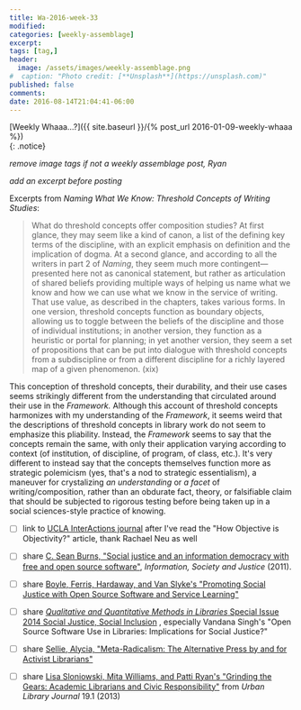 ```yaml
---
title: Wa-2016-week-33
modified:
categories: [weekly-assemblage]
excerpt:
tags: [tag,]
header:
  image: /assets/images/weekly-assemblage.png
#  caption: "Photo credit: [**Unsplash**](https://unsplash.com)"
published: false
comments:
date: 2016-08-14T21:04:41-06:00
---
```

  
[Weekly Whaaa…?]({{ site.baseurl }}/{% post_url 2016-01-09-weekly-whaaa %})  
{: .notice}  

_remove image tags if not a weekly assemblage post, Ryan_

_add an excerpt before posting_

Excerpts from _Naming What We Know: Threshold Concepts of Writing Studies_:  

> What do threshold concepts offer composition studies? At first glance, they may seem like a kind of canon, a list of the defining key terms of the discipline, with an explicit emphasis on definition and the implication of dogma. At a second glance, and according to all the writers in part 2 of _Naming_, they seem much more contingent—presented here not as canonical statement, but rather as articulation of shared beliefs providing multiple ways of helping us name what we know and how we can use what we know in the service of writing. That use value, as described in the chapters, takes various forms. In one version, threshold concepts function as boundary objects, allowing us to toggle between the beliefs of the discipline and those of individual institutions; in another version, they function as a heuristic or portal for planning; in yet another version, they seem a set of propositions that can be put into dialogue with threshold concepts from a subdiscipline or from a different discipline for a richly layered map of a given phenomenon. (xix)  

This conception of threshold concepts, their durability, and their use cases seems strikingly different from the understanding that circulated around their use in the _Framework._ Although this account of threshold concepts harmonizes with my understanding of the _Framework_, it seems weird that the descriptions of threshold concepts in library work do not seem to emphasize this pliability. Instead, the _Framework_ seems to say that the concepts remain the same, with only their application varying according to context (of institution, of discipline, of program, of class, etc.). It's very different to instead say that the concepts themselves function more as strategic polemicism (yes, that's a nod to strategic essentialism), a maneuver for crystalizing _an understanding_ or _a facet_ of writing/composition, rather than an obdurate fact, theory, or falsifiable claim that should be subjected to rigorous testing before being taken up in a social sciences-style practice of knowing.       


- [ ] link to [UCLA InterActions journal](http://escholarship.org/uc/search?entity=gseis_interactions;volume=1;issue=2) after I've read the "How Objective is Objectivity?" article, thank Rachael Neu as well      


- [ ] share [C. Sean Burns, "Social justice and an information democracy with free and open source software"](https://works.bepress.com/cseanburns/8/), _Information, Society and Justice_ (2011). <i class="ai ai-open-access" aria-hidden="true"></i>  
- [ ] share [Boyle, Ferris, Hardaway, and Van Slyke's "Promoting Social Justice with Open Source Software and Service Learning"](http://aisel.aisnet.org/siged2008/12/) <i class="ai ai-open-access" aria-hidden="true"></i>  
- [ ] share [_Qualitative and Quantitative Methods in Libraries_ Special Issue 2014 Social Justice, Social Inclusion](http://www.qqml.net/Special_Issue_2014_Social_Justice_Social_Inclusion.html) <i class="ai ai-open-access" aria-hidden="true"></i>, especially Vandana Singh's "Open Source Software Use in Libraries: Implications for Social Justice?"  

- [ ] share [Sellie, Alycia, "Meta-Radicalism: The Alternative Press by and for Activist Librarians"](http://academicworks.cuny.edu/gc_pubs/14/) <i class="ai ai-open-access" aria-hidden="true"></i>  


- [ ] share [Lisa Sloniowski, Mita Williams, and Patti Ryan's "Grinding the Gears: Academic Librarians and Civic Responsibility"](http://academicworks.cuny.edu/ulj/vol19/iss1/14/) from _Urban Library Journal_ 19.1 (2013) <i class="ai ai-open-access" aria-hidden="true"></i>   